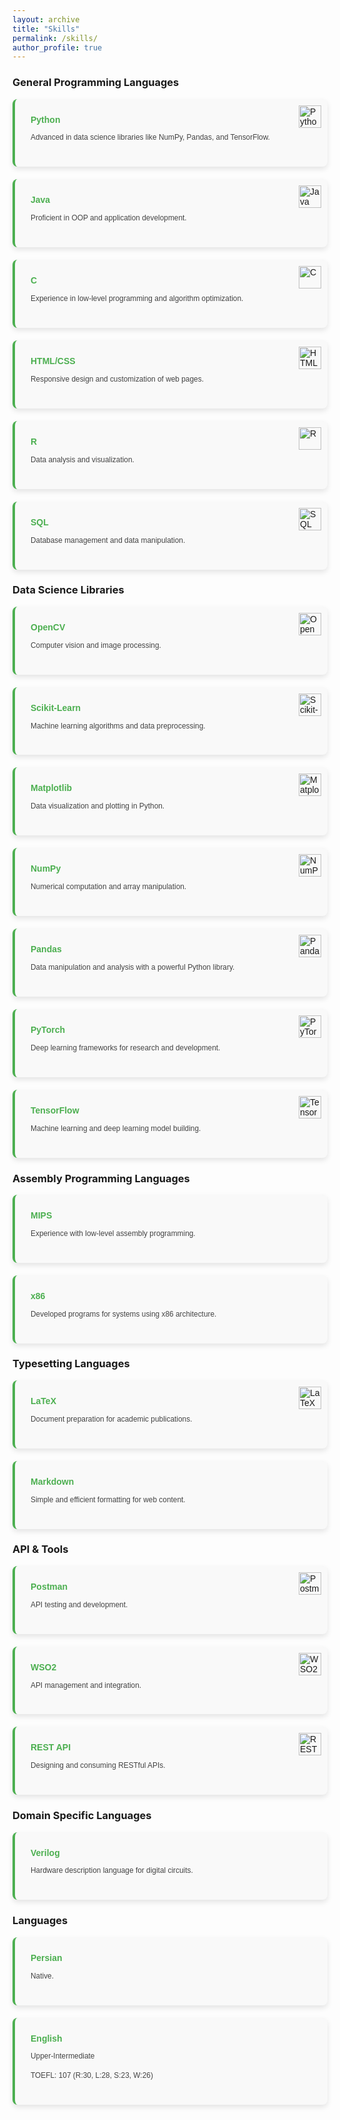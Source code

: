 ```yaml
---
layout: archive
title: "Skills"
permalink: /skills/
author_profile: true
---
```


### General Programming Languages

<div class="skills-section">
  <div class="skill-card">
    <img src="https://img.icons8.com/color/48/000000/python.png" alt="Python" class="icon">
    <h4>Python</h4>
    <p>Advanced in data science libraries like NumPy, Pandas, and TensorFlow.</p>
  </div>
  
  <div class="skill-card">
    <img src="https://img.icons8.com/color/48/000000/java-coffee-cup-logo.png" alt="Java" class="icon">
    <h4>Java</h4>
    <p>Proficient in OOP and application development.</p>
  </div>
  
  <div class="skill-card">
    <img src="https://img.icons8.com/color/48/000000/c-programming.png" alt="C" class="icon">
    <h4>C</h4>
    <p>Experience in low-level programming and algorithm optimization.</p>
  </div>

  <div class="skill-card">
    <img src="https://img.icons8.com/color/48/000000/html-5.png" alt="HTML" class="icon">
    <h4>HTML/CSS</h4>
    <p>Responsive design and customization of web pages.</p>
  </div>
  
  <div class="skill-card">
    <img src="https://img.icons8.com/color/48/000000/r.png" alt="R" class="icon">
    <h4>R</h4>
    <p>Data analysis and visualization.</p>
  </div>

  <div class="skill-card">
    <img src="https://img.icons8.com/color/48/000000/sql.png" alt="SQL" class="icon">
    <h4>SQL</h4>
    <p>Database management and data manipulation.</p>
  </div>
</div>

### Data Science Libraries

<div class="skills-section">
  <div class="skill-card">
    <img src="https://img.icons8.com/color/48/000000/opencv.png" alt="OpenCV" class="icon">
    <h4>OpenCV</h4>
    <p>Computer vision and image processing.</p>
  </div>

  <div class="skill-card">
    <img src="https://upload.wikimedia.org/wikipedia/commons/0/05/Scikit_learn_logo_small.svg" alt="Scikit-Learn" class="icon">
    <h4>Scikit-Learn</h4>
    <p>Machine learning algorithms and data preprocessing.</p>
  </div>

  <div class="skill-card">
    <img src="https://upload.wikimedia.org/wikipedia/commons/8/84/Matplotlib_icon.svg" alt="Matplotlib" class="icon">
    <h4>Matplotlib</h4>
    <p>Data visualization and plotting in Python.</p>
  </div>

  <div class="skill-card">
    <img src="https://img.icons8.com/color/48/000000/numpy.png" alt="NumPy" class="icon">
    <h4>NumPy</h4>
    <p>Numerical computation and array manipulation.</p>
  </div>

  <div class="skill-card">
    <img src="https://upload.wikimedia.org/wikipedia/commons/e/ed/Pandas_logo.svg" alt="Pandas" class="icon">
    <h4>Pandas</h4>
    <p>Data manipulation and analysis with a powerful Python library.</p>
  </div>


  <div class="skill-card">
    <img src="https://www.vectorlogo.zone/logos/pytorch/pytorch-icon.svg" alt="PyTorch" class="icon">
    <h4>PyTorch</h4>
    <p>Deep learning frameworks for research and development.</p>
  </div>

  <div class="skill-card">
    <img src="https://img.icons8.com/color/48/000000/tensorflow.png" alt="TensorFlow" class="icon">
    <h4>TensorFlow</h4>
    <p>Machine learning and deep learning model building.</p>
  </div>
</div>

### Assembly Programming Languages

<div class="skills-section">
  <div class="skill-card">
    <h4>MIPS</h4>
    <p>Experience with low-level assembly programming.</p>
  </div>
  
  <div class="skill-card">
    <h4>x86</h4>
    <p>Developed programs for systems using x86 architecture.</p>
  </div>
</div>

### Typesetting Languages

<div class="skills-section">
  <div class="skill-card">
    <img src="https://img.icons8.com/color/48/000000/latex.png" alt="LaTeX" class="icon">
    <h4>LaTeX</h4>
    <p>Document preparation for academic publications.</p>
  </div>
  
  <div class="skill-card">
    <h4>Markdown</h4>
    <p>Simple and efficient formatting for web content.</p>
  </div>
</div>

### API & Tools

<div class="skills-section">
  <div class="skill-card">
    <img src="https://www.svgrepo.com/show/354202/postman-icon.svg" alt="Postman" class="icon">
    <h4>Postman</h4>
    <p>API testing and development.</p>
  </div>

  <div class="skill-card">
    <img src="https://seeklogo.com/images/W/wso2-logo-42B64BE90C-seeklogo.com.png" alt="WSO2" class="icon">
    <h4>WSO2</h4>
    <p>API management and integration.</p>
  </div>

  <div class="skill-card">
    <img src="https://img.icons8.com/ios-filled/50/000000/api-settings.png" alt="REST API" class="icon">
    <h4>REST API</h4>
    <p>Designing and consuming RESTful APIs.</p>
  </div>
</div>

### Domain Specific Languages

<div class="skills-section">
  <div class="skill-card">
    <h4>Verilog</h4>
    <p>Hardware description language for digital circuits.</p>
  </div>
</div>

### Languages

<div class="skills-section">
  <div class="skill-card">
    <h4>Persian</h4>
    <p>Native.</p>
  </div>

  <div class="skill-card">
    <h4>English</h4>
    <p>Upper-Intermediate</p>
    <p>TOEFL: 107 (R:30, L:28, S:23, W:26)</p>
  </div>
</div>

<style>
  /* Skills Section and Card Styles */
  .skills-section {
    display: grid;
    grid-template-columns: repeat(auto-fill, minmax(300px, 1fr));
    gap: 20px;
    font-family: Arial, sans-serif;
  }
  
  .skill-card {
    background-color: #f9f9f9;
    border-radius: 8px;
    padding: 25px;
    box-shadow: 0 4px 8px rgba(0, 0, 0, 0.1);
    border-left: 4px solid #4CAF50;
    position: relative;
    transition: transform 0.3s ease, box-shadow 0.3s ease;
  }

  .skill-card:hover {
    transform: translateY(-5px) scale(1.03);
    box-shadow: 0 8px 16px rgba(0, 0, 0, 0.2);
    background-color: #e8f5e9;
  }

  .skill-card h4 {
    color: #4CAF50;
    margin: 0 0 10px 0;
  }

  .skill-card p {
    color: #444;
    font-size: 0.85em; /* Smaller font size for description */
    line-height: 1.6;
  }

  /* Adjusted Icon Size */
  .icon {
    width: 36px;
    height: 36px;
    position: absolute;
    top: 10px;
    right: 10px;
    transition: transform 0.3s ease;
  }

  .icon:hover {
    transform: scale(1.2) rotate(15deg);
  }
</style>
